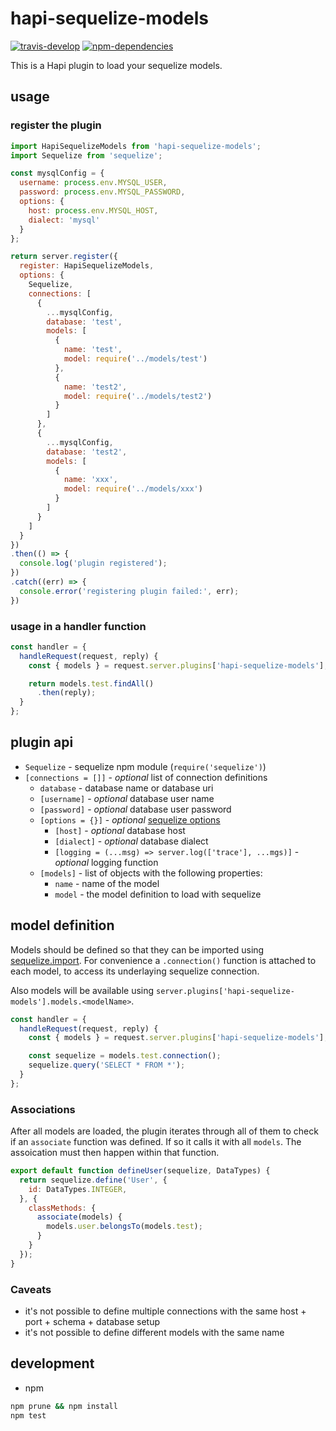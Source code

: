 # hapi-sequelize-models

[![travis-develop][004]][005]
[![npm-dependencies][006]][007]

This is a Hapi plugin to load your sequelize models.


## usage

### register the plugin

```javascript
import HapiSequelizeModels from 'hapi-sequelize-models';
import Sequelize from 'sequelize';

const mysqlConfig = {
  username: process.env.MYSQL_USER,
  password: process.env.MYSQL_PASSWORD,
  options: {
    host: process.env.MYSQL_HOST,
    dialect: 'mysql'
  }
};

return server.register({
  register: HapiSequelizeModels,
  options: {
    Sequelize,
    connections: [
      {
        ...mysqlConfig,
        database: 'test',
        models: [
          {
            name: 'test',
            model: require('../models/test')
          },
          {
            name: 'test2',
            model: require('../models/test2')
          }
        ]
      },
      {
        ...mysqlConfig,
        database: 'test2',
        models: [
          {
            name: 'xxx',
            model: require('../models/xxx')
          }
        ]
      }
    ]
  }
})
.then(() => {
  console.log('plugin registered');
})
.catch((err) => {
  console.error('registering plugin failed:', err);
})
```

### usage in a handler function

```javascript
const handler = {
  handleRequest(request, reply) {
    const { models } = request.server.plugins['hapi-sequelize-models'];

    return models.test.findAll()
      .then(reply);
  }
};
```

## plugin api

- `Sequelize` - sequelize npm module (`require('sequelize')`)
- `[connections = []]` - *optional* list of connection definitions
    - `database` - database name or database uri
    - `[username]` - *optional* database user name
    - `[password]` - *optional* database user password
    - `[options = {}]` - *optional* [sequelize options][003]
        - `[host]` - *optional* database host
        - `[dialect]` - *optional* database dialect
        - `[logging = (...msg) => server.log(['trace'], ...mgs)]` - *optional* logging function
    - `[models]` - list of objects with the following properties:
        - `name` - name of the model
        - `model` - the model definition to load with sequelize

## model definition

Models should be defined so that they can be imported using [sequelize.import][001]. For convenience
a `.connection()` function is attached to each model, to access its underlaying sequelize connection.

Also models will be available using `server.plugins['hapi-sequelize-models'].models.<modelName>`.

```javascript
const handler = {
  handleRequest(request, reply) {
    const { models } = request.server.plugins['hapi-sequelize-models'];

    const sequelize = models.test.connection();
    sequelize.query('SELECT * FROM *');
  }
};
```

### Associations

After all models are loaded, the plugin iterates through all of them to check if an `associate` function was
defined. If so it calls it with all `models`. The assoication must then happen within that function.

```javascript
export default function defineUser(sequelize, DataTypes) {
  return sequelize.define('User', {
    id: DataTypes.INTEGER,
  }, {
    classMethods: {
      associate(models) {
        models.user.belongsTo(models.test);
      }
    }
  });
}
```

### Caveats

- it's not possible to define multiple connections with the same host + port + schema + database setup
- it's not possible to define different models with the same name

## development

- npm

```bash
npm prune && npm install
npm test
```


[001]: http://docs.sequelizejs.com/en/latest/docs/models-definition/#import
[002]: https://www.docker.com/products/docker-toolbox
[003]: http://docs.sequelizejs.com/en/latest/api/sequelize/
[004]: https://travis-ci.org/blogfoster/hapi-sequelize-models.svg?branch=develop
[005]: https://travis-ci.org/blogfoster/hapi-sequelize-models
[006]: https://david-dm.org/blogfoster/hapi-sequelize-models.svg
[007]: https://david-dm.org/blogfoster/hapi-sequelize-models
